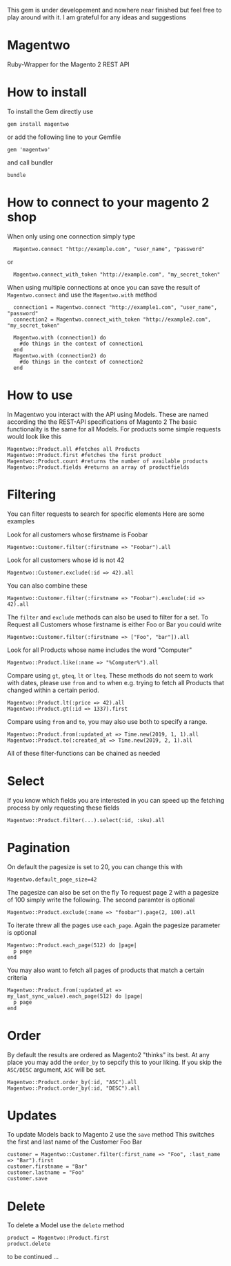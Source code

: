 This gem is under developement and nowhere near finished but feel free to play around with it.
I am grateful for any ideas and suggestions

# Magentwo

Ruby-Wrapper for the Magento 2 REST API

# How to install

To install the Gem directly use

```
gem install magentwo
```

or add the following line to your Gemfile

```
gem 'magentwo'
```

and call bundler

```
bundle
```

# How to connect to your magento 2 shop

When only using one connection simply type

```
  Magentwo.connect "http://example.com", "user_name", "password"
```

or

```
  Magentwo.connect_with_token "http://example.com", "my_secret_token"
```

When using multiple connections at once you can save the result of `Magentwo.connect` and use the `Magentwo.with` method

```
  connection1 = Magentwo.connect "http://example1.com", "user_name", "password"
  connection2 = Magentwo.connect_with_token "http://example2.com", "my_secret_token"

  Magentwo.with (connection1) do
    #do things in the context of connection1
  end
  Magentwo.with (connection2) do
    #do things in the context of connection2
  end
```

# How to use

In Magentwo you interact with the API using Models. These are named according the the REST-API specifications of Magento 2
The basic functionality is the same for all Models. For products some simple requests would look like this

```
Magentwo::Product.all #fetches all Products
Magentwo::Product.first #fetches the first product
Magentwo::Product.count #returns the number of available products
Magentwo::Product.fields #returns an array of productfields
```

# Filtering

You can filter requests to search for specific elements
Here are some examples

Look for all customers whose firstname is Foobar

```
Magentwo::Customer.filter(:firstname => "Foobar").all
```

Look for all customers whose id is not 42

```
Magentwo::Customer.exclude(:id => 42).all
```

You can also combine these

```
Magentwo::Customer.filter(:firstname => "Foobar").exclude(:id => 42).all
```

The `filter` and `exclude` methods can also be used to filter for a set. To Request all Customers whose firstname is either Foo or Bar you could write

```
Magentwo::Customer.filter(:firstname => ["Foo", "bar"]).all
```

Look for all Products whose name includes the word "Computer"

```
Magentwo::Product.like(:name => "%Computer%").all
```

Compare using `gt`, `gteq`, `lt` or `lteq`. These methods do not seem to work with dates, please use `from` and `to` when e.g. trying to fetch all Products that changed within a certain period.

```
Magentwo::Product.lt(:price => 42).all
Magentwo::Product.gt(:id => 1337).first
```

Compare using `from` and `to`, you may also use both to specify a range.

```
Magentwo::Product.from(:updated_at => Time.new(2019, 1, 1).all
Magentwo::Product.to(:created_at => Time.new(2019, 2, 1).all
```

All of these filter-functions can be chained as needed

# Select

If you know which fields you are interested in you can speed up the fetching process by only requesting these fields

```
Magentwo::Product.filter(...).select(:id, :sku).all
```

# Pagination

On default the pagesize is set to 20, you can change this with

```
Magentwo.default_page_size=42
```

The pagesize can also be set on the fly
To request page 2 with a pagesize of 100 simply write the following. The second paramter is optional

```
Magentwo::Product.exclude(:name => "foobar").page(2, 100).all
```

To iterate threw all the pages use `each_page`. Again the pagesize parameter is optional

```
Magentwo::Product.each_page(512) do |page|
  p page
end
```

You may also want to fetch all pages of products that match a certain criteria

```
Magentwo::Product.from(:updated_at => my_last_sync_value).each_page(512) do |page|
  p page
end
```

# Order

By default the results are ordered as Magento2 "thinks" its best. At any place you may add the `order_by` to sepcify this to your liking. If you skip the `ASC/DESC` argument, `ASC` will be set.

```
Magentwo::Product.order_by(:id, "ASC").all
Magentwo::Product.order_by(:id, "DESC").all
```

# Updates

To update Models back to Magento 2 use the `save` method
This switches the first and last name of the Customer Foo Bar

```
customer = Magentwo::Customer.filter(:first_name => "Foo", :last_name => "Bar").first
customer.firstname = "Bar"
customer.lastname = "Foo"
customer.save
```

# Delete

To delete a Model use the `delete` method

```
product = Magentwo::Product.first
product.delete
```

to be continued ...
